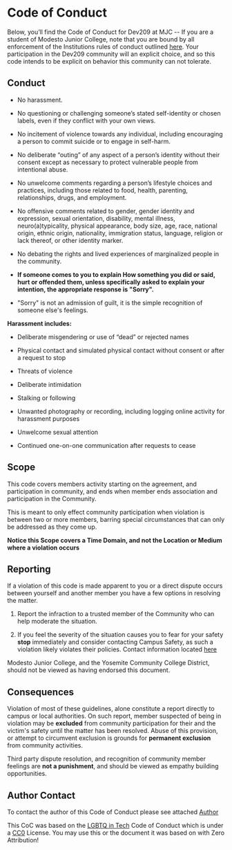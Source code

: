# Code of Conduct

Below, you’ll find the Code of Conduct for Dev209 at MJC --
If you are a student of Modesto Junior College, note that you are bound by all enforcement of the Institutions rules of conduct outlined [here](https://www.yosemite.edu/trustees/board_policy/5500%20Standards%20of%20Student%20Conduct.pdf).
Your participation in the Dev209 community will an explicit choice, and so this code intends to be explicit on behavior this community can not tolerate.
## Conduct

* No harassment.
* No questioning or challenging someone’s stated self-identity or chosen labels, even if they conflict with your own views.
* No incitement of violence towards any individual, including encouraging a person to commit suicide or to engage in self-harm.
* No deliberate “outing” of any aspect of a person’s identity without their consent except as necessary to protect vulnerable people from intentional abuse.

* No unwelcome comments regarding a person’s lifestyle choices and practices, including those related to food, health, parenting, relationships, drugs, and employment.
* No offensive comments related to gender, gender identity and expression, sexual orientation, disability, mental illness, neuro(a)typicality, physical appearance, body size, age, race, national origin, ethnic origin, nationality, immigration status, language, religion or lack thereof, or other identity marker.
* No debating the rights and lived experiences of marginalized people in the community.
* **If someone comes to you to explain How something you did or said, hurt or offended them, unless specifically asked to explain your intention, the appropriate response is "Sorry".**
* "Sorry" is not an admission of guilt, it is the simple recognition of someone else's feelings.


**Harassment includes:**

* Deliberate misgendering or use of “dead” or rejected names

* Physical contact and simulated physical contact without consent or after a request to stop
* Threats of violence
* Deliberate intimidation
* Stalking or following
* Unwanted photography or recording, including logging online activity for harassment purposes
* Unwelcome sexual attention
* Continued one-on-one communication after requests to cease

## Scope

This code covers members activity starting on the agreement, and participation in community, and ends when member ends association and participation in the Community.

This is meant to only effect community participation when violation is between two or more members, barring special circumstances that can only be addressed as they come up.

**Notice this Scope covers a Time Domain, and not the Location or Medium where a violation occurs**



## Reporting
If a violation of this code is made apparent to you or a direct dispute occurs between yourself and another member you have a few options in resolving the matter.
1. Report the infraction to a trusted member of the Community who can help moderate the situation.

2. If you feel the severity of the situation causes you to fear for your safety **stop** immediately and consider contacting Campus Safety, as such a violation likely violates their policies. Contact information located [here](https://www.mjc.edu/general/safety/)



 Modesto Junior College, and the Yosemite Community College District, should not be viewed as having endorsed this document.
## Consequences
Violation of most of these guidelines, alone constitute a report directly to campus or local authorities. On such report, member suspected of being in violation may be **excluded** from community participation for their and the victim's safety until the matter has been resolved. Abuse of this provision, or attempt to circumvent exclusion is grounds for **permanent exclusion** from community activities.

Third party dispute resolution, and recognition of community member feelings are **not a punishment**, and should be viewed as empathy building opportunities.


## Author Contact

To contact the author of this Code of Conduct please see attached [Author](mailto:gabriel971887@my.yosemite.edu)

This CoC was based on the [LGBTQ in Tech](https://lgbtq.technology/) Code of Conduct which is under a [CC0](https://creativecommons.org/publicdomain/zero/1.0/) License. You may use this or the document it was based on with Zero Attribution!
